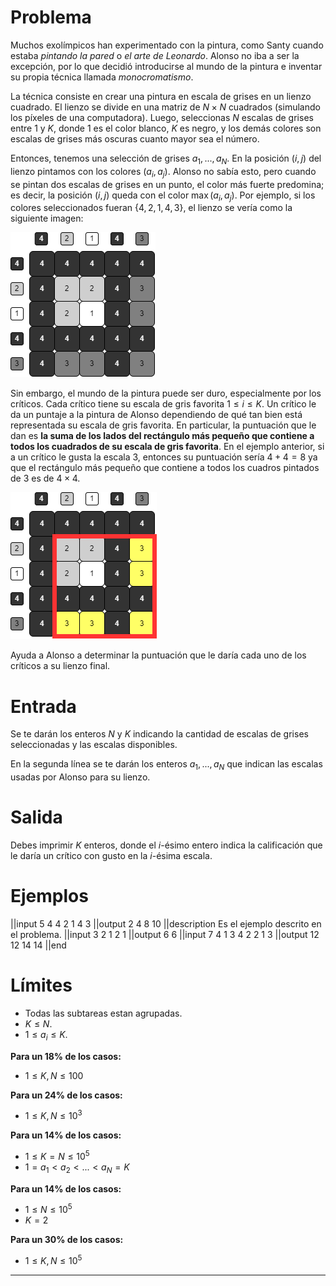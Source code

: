 # Problema

Muchos exolímpicos han experimentado con la pintura, como Santy cuando estaba _pintando la pared_ o _el arte de Leonardo_. Alonso no iba a ser la excepción, por lo que decidió introducirse al mundo de la pintura e inventar su propia técnica llamada *monocromatismo*.

La técnica consiste en crear una pintura en escala de grises en un lienzo cuadrado. El lienzo se divide en una matriz de $N \times N$ cuadrados (simulando los píxeles de una computadora). Luego, seleccionas $N$ escalas de grises entre $1$ y $K$, donde $1$ es el color blanco, $K$ es negro, y los demás colores son escalas de grises más oscuras cuanto mayor sea el número.

Entonces, tenemos una selección de grises $a_1, ..., a_N$. En la posición $(i, j)$ del lienzo pintamos con los colores $(a_i, a_j)$. Alonso no sabía esto, pero cuando se pintan dos escalas de grises en un punto, el color más fuerte predomina; es decir, la posición $(i, j)$ queda con el color $\max(a_i, a_j)$. Por ejemplo, si los colores seleccionados fueran $\{4, 2, 1, 4, 3\}$, el lienzo se vería como la siguiente imagen:

![Lienzo](Lienzo.png)

Sin embargo, el mundo de la pintura puede ser duro, especialmente por los críticos. Cada crítico tiene su escala de gris favorita $1 \leq i \leq K$. Un crítico le da un puntaje a la pintura de Alonso dependiendo de qué tan bien está representada su escala de gris favorita. En particular, la puntuación que le dan es **la suma de los lados del rectángulo más pequeño que contiene a todos los cuadrados de su escala de gris favorita**. En el ejemplo anterior, si a un crítico le gusta la escala $3$, entonces su puntuación sería $4 + 4 = 8$ ya que el rectángulo más pequeño que contiene a todos los cuadros pintados de $3$ es de $4 \times 4$.

![CriticoLienzo](CriticoLienzo.png)

Ayuda a Alonso a determinar la puntuación que le daría cada uno de los críticos a su lienzo final.

# Entrada

Se te darán los enteros $N$ y $K$ indicando la cantidad de escalas de grises seleccionadas y las escalas disponibles.

En la segunda línea se te darán los enteros $a_1, ..., a_N$ que indican las escalas usadas por Alonso para su lienzo.

# Salida

Debes imprimir $K$ enteros, donde el $i$-ésimo entero indica la calificación que le daría un crítico con gusto en la $i$-ésima escala.

# Ejemplos

||input
5 4
4 2 1 4 3
||output
2 4 8 10
||description
Es el ejemplo descrito en el problema.
||input
3 2
1 2 1
||output
6 6
||input
7 4
1 3 4 2 2 1 3
||output
12 12 14 14
||end

# Límites

- Todas las subtareas estan agrupadas.
- $K \leq N$.
- $1 \leq a_i \leq K$.

**Para un 18% de los casos:**

- $1 \leq K, N \leq 100$

**Para un 24% de los casos:**

- $1 \leq K, N \leq 10^3$

**Para un 14% de los casos:**

- $1 \leq K = N \leq 10^5$
- $1 = a_1 < a_2 < ... < a_N = K$

**Para un 14% de los casos:**

- $1 \leq N \leq 10^5$
- $K = 2$

**Para un 30% de los casos:**

- $1 \leq K, N \leq 10^5$

---